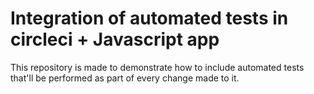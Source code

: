 # Integration of automated tests in circleci + Javascript app

This repository is made to demonstrate how to include automated tests that'll be performed as part of every change made to it.
